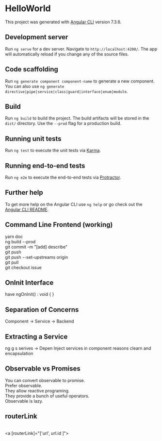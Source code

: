 # HelloWorld

This project was generated with [Angular CLI](https://github.com/angular/angular-cli) version 7.3.6.

## Development server

Run `ng serve` for a dev server. Navigate to `http://localhost:4200/`. The app will automatically reload if you change any of the source files.

## Code scaffolding

Run `ng generate component component-name` to generate a new component. You can also use `ng generate directive|pipe|service|class|guard|interface|enum|module`.

## Build

Run `ng build` to build the project. The build artifacts will be stored in the `dist/` directory. Use the `--prod` flag for a production build.

## Running unit tests

Run `ng test` to execute the unit tests via [Karma](https://karma-runner.github.io).

## Running end-to-end tests

Run `ng e2e` to execute the end-to-end tests via [Protractor](http://www.protractortest.org/).

## Further help

To get more help on the Angular CLI use `ng help` or go check out the [Angular CLI README](https://github.com/angular/angular-cli/blob/master/README.md).
## Command Line Frontend (working)
yarn doc  
ng build --prod  
git commit -m "[add] describe"  
git push  
git push --set-upstreams origin <branch>  
git pull  
git checkout issue  
## OnInit Interface 
have ngOnInit() : void { }
## Separation of Concerns
Component -> Service -> Backend
## Extracting a Service
ng g s serives -> Depen Inject services in component reasons clearn and encapsulation
## Observable vs Promises
You can convert observable to promise.  
Prefer observable.  
They allow reactive programing.  
They provide a bunch of useful operators.  
Observable is lazy.  
## routerLink
<a routerLink="/url"></a>  
<a [routerLink]="['url', url.id ]"></a>
